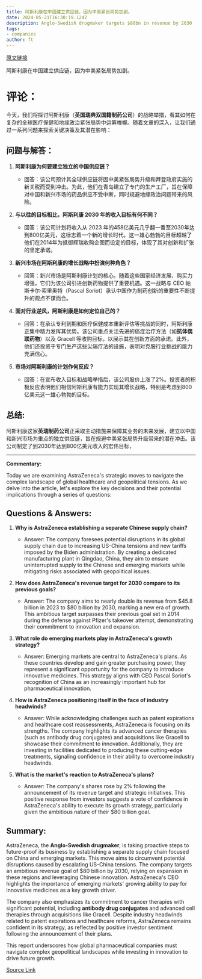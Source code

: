 ```yaml
---
title: 阿斯利康在中国建立供应链，因为中美紧张局势加剧。
date: 2024-05-21T16:30:19.124Z
description: Anglo-Swedish drugmaker targets $80bn in revenue by 2030
tags: 
- companies
author: ft
---
```


[原文链接](https://ft.com/content/e54ac617-9869-4ba2-8933-8cc91942044e)

阿斯利康在中国建立供应链，因为中美紧张局势加剧。

# 评论：
今天，我们将探讨阿斯利康（**英国瑞典双国籍制药公司**）的战略举措，看其如何在复杂的全球医疗保健和地缘政治紧张局势中运筹帷幄。随着文章的深入，让我们通过一系列问题来探索关键决策及其潜在影响：

## 问题与解答：

1. **阿斯利康为何要建立独立的中国供应链？**
   - 回答：该公司预计其全球供应链将因中美紧张局势升级和拜登政府实施的新关税而受到冲击。为此，他们在青岛建立了专门的生产工厂，旨在保障对中国和新兴市场的药品供应不受中断，同时规避地缘政治问题带来的风险。

2. **与以往的目标相比，阿斯利康 2030 年的收入目标有何不同？**
   - 回答：该公司计划将收入从 2023 年的458亿美元几乎翻一番至2030年达到800亿美元，这标志着一个新的增长时代。这一雄心勃勃的目标超越了他们在2014年为抵御辉瑞收购企图而设定的目标，体现了其对创新和扩张的坚定承诺。

3. **新兴市场在阿斯利康的增长战略中扮演何种角色？**
   - 回答：新兴市场是阿斯利康计划的核心。随着这些国家经济发展、购买力增强，它们为该公司引进创新药物提供了重要机遇。这一战略与 CEO 帕斯卡尔·索里奥特（Pascal Soriot）承认中国作为制药创新的重要性不断提升的观点不谋而合。

4. **面对行业逆风，阿斯利康是如何定位自己的？**
   - 回答：在承认专利到期和医疗保健成本重新评估等挑战的同时，阿斯利康正集中精力发挥其优势。该公司重点关注先进的癌症治疗方法（如**抗体偶联药物**）以及 Gracell 等收购目标，以展示其在创新方面的承诺。此外，他们还投资于专门生产这些尖端疗法的设施，表明对克服行业挑战的能力充满信心。

5. **市场对阿斯利康的计划作何反应？**
   - 回答：在宣布收入目标和战略举措后，该公司股价上涨了2%。投资者的积极反应表明他们相信阿斯利康有能力实现其增长战略，特别是考虑到800亿美元这一雄心勃勃的目标。

## 总结: 

阿斯利康这家**英瑞制药公司**正采取主动措施来保障其业务的未来发展，建立以中国和新兴市场为重点的独立供应链，旨在规避中美紧张局势升级带来的潜在冲击。该公司制定了到2030年达到800亿美元收入的宏伟目标，

---

**Commentary:** 

Today we are examining AstraZeneca's strategic moves to navigate the complex landscape of global healthcare and geopolitical tensions. As we delve into the article, let's explore the key decisions and their potential implications through a series of questions: 

## Questions & Answers: 

1. **Why is AstraZeneca establishing a separate Chinese supply chain?** 
   - Answer: The company foresees potential disruptions in its global supply chain due to increasing US-China tensions and new tariffs imposed by the Biden administration. By creating a dedicated manufacturing plant in Qingdao, China, they aim to ensure uninterrupted supply to the Chinese and emerging markets while mitigating risks associated with geopolitical issues. 

2. **How does AstraZeneca's revenue target for 2030 compare to its previous goals?** 
   - Answer: The company aims to nearly double its revenue from $45.8 billion in 2023 to $80 billion by 2030, marking a new era of growth. This ambitious target surpasses their previous goal set in 2014 during the defense against Pfizer's takeover attempt, demonstrating their commitment to innovation and expansion. 

3. **What role do emerging markets play in AstraZeneca's growth strategy?** 
   - Answer: Emerging markets are central to AstraZeneca's plans. As these countries develop and gain greater purchasing power, they represent a significant opportunity for the company to introduce innovative medicines. This strategy aligns with CEO Pascal Soriot's recognition of China as an increasingly important hub for pharmaceutical innovation. 

4. **How is AstraZeneca positioning itself in the face of industry headwinds?** 
   - Answer: While acknowledging challenges such as patent expirations and healthcare cost reassessments, AstraZeneca is focusing on its strengths. The company highlights its advanced cancer therapies (such as antibody drug conjugates) and acquisitions like Gracell to showcase their commitment to innovation. Additionally, they are investing in facilities dedicated to producing these cutting-edge treatments, signaling confidence in their ability to overcome industry headwinds. 

5. **What is the market's reaction to AstraZeneca's plans?** 
   - Answer: The company's shares rose by 2% following the announcement of its revenue target and strategic initiatives. This positive response from investors suggests a vote of confidence in AstraZeneca's ability to execute its growth strategy, particularly given the ambitious nature of their $80 billion goal. 

## Summary: 

AstraZeneca, the **Anglo-Swedish drugmaker**, is taking proactive steps to future-proof its business by establishing a separate supply chain focused on China and emerging markets. This move aims to circumvent potential disruptions caused by escalating US-China tensions. The company targets an ambitious revenue goal of $80 billion by 2030, relying on expansion in these regions and leveraging Chinese innovation. AstraZeneca's CEO highlights the importance of emerging markets' growing ability to pay for innovative medicines as a key growth driver. 

The company also emphasizes its commitment to cancer therapies with significant potential, including **antibody drug conjugates** and advanced cell therapies through acquisitions like Gracell. Despite industry headwinds related to patent expirations and healthcare reforms, AstraZeneca remains confident in its strategy, as reflected by positive investor sentiment following the announcement of their plans. 

This report underscores how global pharmaceutical companies must navigate complex geopolitical landscapes while investing in innovation to drive future growth.

[Source Link](https://ft.com/content/e54ac617-9869-4ba2-8933-8cc91942044e)

